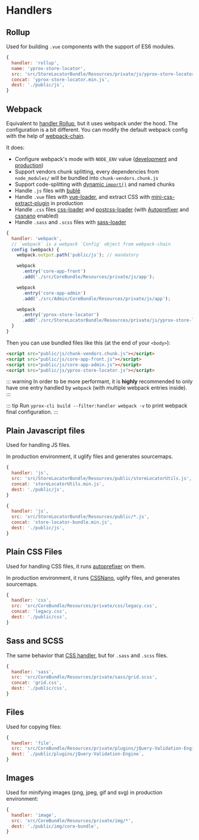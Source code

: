 # Handlers

## Rollup

Used for building `.vue` components with the support of ES6 modules.

```js
{
  handler: 'rollup',
  name: 'yprox-store-locator',
  src: 'src/StoreLocatorBundle/Resources/private/js/yprox-store-locator/index.js',
  concat: 'yprox-store-locator.min.js',
  dest: './public/js',
}
```

## Webpack

Equivalent to [handler Rollup](#rollup), but it uses webpack under the hood. 
The configuration is a bit different. You can modify the default webpack config with the help of [webpack-chain](https://github.com/neutrinojs/webpack-chain).

It does:
  - Configure webpack's mode with `NODE_ENV` value ([development](https://webpack.js.org/concepts/mode/#mode-development) and [production](https://webpack.js.org/concepts/mode/#mode-production))
  - Support vendors chunk splitting, every dependencies from `node_modules/` will be bundled into `chunk-vendors.chunk.js`
  - Support code-splitting with [dynamic `import()`](https://webpack.js.org/guides/code-splitting/#dynamic-imports) and named chunks
  - Handle `.js` files with [bublé](https://github.com/Rich-Harris/buble)
  - Handle `.vue` files with [vue-loader](https://github.com/vuejs/vue-loader), and extract CSS with [mini-css-extract-plugin](https://github.com/webpack-contrib/mini-css-extract-plugin) in production
  - Handle `.css` files [css-loader](https://github.com/webpack-contrib/css-loader) and [postcss-loader](https://github.com/postcss/postcss-loader) (with [Autoprefixer](https://github.com/postcss/autoprefixer) and [cssnano](https://github.com/cssnano/cssnano) enabled)
  - Handle `.sass` and `.scss` files with [sass-loader](https://github.com/webpack-contrib/sass-loader)
  
```js
{
  handler: 'webpack',
  // `webpack` is a webpack `Config` object from webpack-chain
  config (webpack) {
    webpack.output.path('public/js'); // mandatory

    webpack
      .entry('core-app-front')
      .add('./src/CoreBundle/Resources/private/js/app');

    webpack
      .entry('core-app-admin')
      .add('./src/Admin/CoreBundle/Resources/private/js/app');

    webpack
      .entry('yprox-store-locator')
      .add('./src/StoreLocatorBundle/Resources/private/js/yprox-store-locator');
  }
}
```

Then you can use bundled files like this (at the end of your `<body>`):

```html
<script src="public/js/chunk-vendors.chunk.js"></script>
<script src="public/js/core-app-front.js"></script>
<script src="public/js/core-app-admin.js"></script>
<script src="public/js/yprox-store-locator.js"></script>
```

::: warning
In order to be more performant, it is **highly** recommended to only have one entry handled by `webpack` (with multiple webpack entries inside).
:::

::: tip
Run `yprox-cli build --filter:handler webpack -v` to print webpack final configuration.
:::

## Plain Javascript files

Used for handling JS files.

In production environment, it uglify files and generates sourcemaps.

```js
{
  handler: 'js',
  src: 'src/StoreLocatorBundle/Resources/public/storeLocatorUtils.js',
  concat: 'storeLocatorUtils.min.js',
  dest: './public/js',
}

{
  handler: 'js',
  src: 'src/StoreLocatorBundle/Resources/public/*.js',
  concat: 'store-locator-bundle.min.js',
  dest: './public/js',
}
```

## Plain CSS Files

Used for handling CSS files, it runs [autoprefixer](https://github.com/postcss/autoprefixer) on them.

In production environment, it runs [CSSNano](https://github.com/cssnano/cssnano), uglify files, and generates sourcemaps.

```js
{
  handler: 'css',
  src: 'src/CoreBundle/Resources/private/css/legacy.css',
  concat: 'legacy.css',
  dest: './public/css',
}
```

## Sass and SCSS

The same behavior that [CSS handler](#plain-css-files), but for `.sass` and `.scss` files.

```js
{
  handler: 'sass',
  src: 'src/CoreBundle/Resources/private/sass/grid.scss',
  concat: 'grid.css',
  dest: './public/css',
}
```

## Files

Used for copying files:

```js
{
  handler: 'file',
  src: 'src/CoreBundle/Resources/private/plugins/jQuery-Validation-Engine/**/*',
  dest: `./public/plugins/jQuery-Validation-Engine`,
}
```

## Images

Used for minifying images (png, jpeg, gif and svg) in production environment:

```js
{
  handler: 'image',
  src: 'src/CoreBundle/Resources/private/img/*',
  dest: './public/img/core-bundle',
}
```
